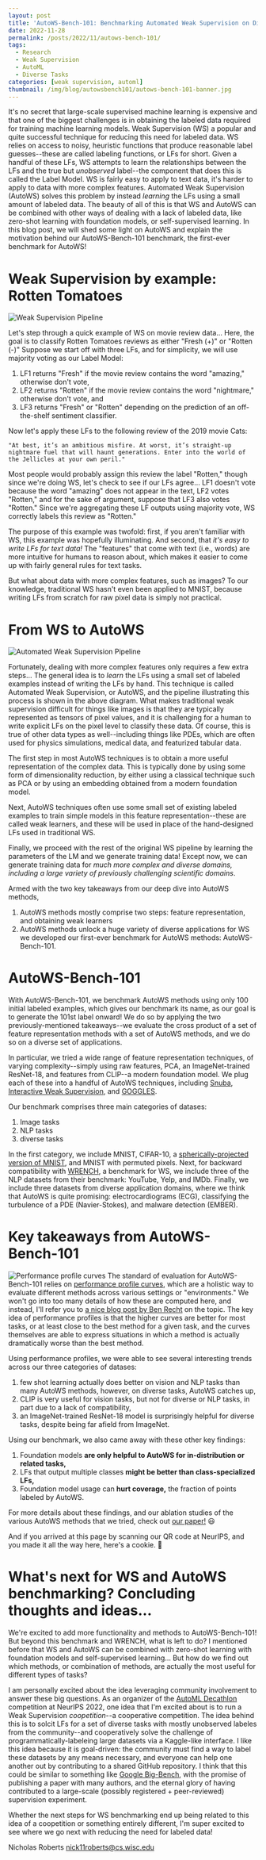 ```yaml
---
layout: post
title: 'AutoWS-Bench-101: Benchmarking Automated Weak Supervision on Diverse Tasks'
date: 2022-11-28
permalink: /posts/2022/11/autows-bench-101/
tags:
  - Research
  - Weak Supervision
  - AutoML
  - Diverse Tasks
categories: [weak supervision, automl]
thumbnail: /img/blog/autowsbench101/autows-bench-101-banner.jpg
---
```


It's no secret that large-scale supervised machine learning is expensive and that one of the biggest challenges is in obtaining the labeled data required for training machine learning  models. 
Weak Supervision (WS) a popular and quite successful technique for reducing this need for labeled data. 
WS relies on access to noisy, heuristic functions that produce reasonable label guesses--these are called labeling functions, or LFs for short. 
Given a handful of these LFs, WS attempts to learn the relationships between the LFs and the true but *unobserved* label--the component that does this is called the Label Model. 
WS is fairly easy to apply to text data, it's harder to apply to data with more complex features. 
Automated Weak Supervision (AutoWS) solves this problem by instead *learning* the LFs using a small amount of labeled data. 
The beauty of all of this is that WS and AutoWS can be combined with other ways of dealing with a lack of labeled data, like zero-shot learning with foundation models, or self-supervised learning. 
In this blog post, we will shed some light on AutoWS and explain the motivation behind our AutoWS-Bench-101 benchmark, the first-ever benchmark for AutoWS!

# Weak Supervision by example: Rotten Tomatoes
![Weak Supervision Pipeline](https://sprocketlab.github.io/images/blogposts/autowsbench101/ws.jpg "Weak Supervision Pipeline")

Let's step through a quick example of WS on movie review data... 
Here, the goal is to classify Rotten Tomatoes reviews as either "Fresh (+)" or "Rotten (-)"
Suppose we start off with three LFs, and for simplicity, we will use majority voting as our Label Model:
  1. LF1 returns "Fresh" if the movie review contains the word "amazing," otherwise don't vote,
  2. LF2 returns "Rotten" if the movie review contains the word "nightmare," otherwise don't vote, and
  3. LF3 returns "Fresh" or "Rotten" depending on the prediction of an off-the-shelf sentiment classifier. 

Now let's apply these LFs to the following review of the 2019 movie Cats:
```
"At best, it’s an ambitious misfire. At worst, it’s straight-up nightmare fuel that will haunt generations. Enter into the world of the Jellicles at your own peril."
```
Most people would probably assign this review the label "Rotten," though since we're doing WS, let's check to see if our LFs agree... 
LF1 doesn't vote because the word "amazing" does not appear in the text, LF2 votes "Rotten," and for the sake of argument, suppose that LF3 also votes "Rotten." 
Since we're aggregating these LF outputs using majority vote, WS correctly labels this review as "Rotten." 

The purpose of this example was twofold: first, if you aren't familiar with WS, this example was hopefully illuminating. And second, that *it's easy to write LFs for text data!* 
The "features" that come with text (i.e., words) are more intuitive for humans to reason about, which makes it easier to come up with fairly general rules for text tasks. 

But what about data with more complex features, such as images? 
To our knowledge, traditional WS hasn't even been applied to MNIST, because writing LFs from scratch for raw pixel data is simply not practical. 

# From WS to AutoWS
![Automated Weak Supervision Pipeline](https://sprocketlab.github.io/images/blogposts/autowsbench101/autows-bench-101-banner.jpg "Automated Weak Supervision Pipeline")

Fortunately, dealing with more complex features only requires a few extra steps... 
The general idea is to *learn* the LFs using a small set of labeled examples instead of writing the LFs by hand. 
This technique is called Automated Weak Supervision, or AutoWS, and the pipeline illustrating this process is shown in the above diagram. 
What makes traditional weak supervision difficult for things like images is that they are typically represented as tensors of pixel values, and it is challenging for a human to write explicit LFs on the pixel level to classify these data. 
Of course, this is true of other data types as well--including things like PDEs, which are often used for physics simulations, medical data, and featurized tabular data. 

The first step in most AutoWS techniques is to obtain a more useful representation of the complex data.
This is typically done by using some form of dimensionality reduction, by either using a classical technique such as PCA or by using an embedding obtained from a modern foundation model. 

Next, AutoWS techniques often use some small set of existing labeled examples to train simple models in this feature representation--these are called weak learners, and these will be used in place of the hand-designed LFs used in traditional WS. 

Finally, we proceed with the rest of the original WS pipeline by learning the parameters of the LM and we generate training data! Except now, we can generate training data for *much more complex and diverse domains, including a large variety of previously challenging scientific domains*. 

Armed with the two key takeaways from our deep dive into AutoWS methods, 
  1. AutoWS methods mostly comprise two steps: feature representation, and obtaining weak learners
  2. AutoWS methods unlock a huge variety of diverse applications for WS 
we developed our first-ever benchmark for AutoWS methods: AutoWS-Bench-101. 

# AutoWS-Bench-101
With AutoWS-Bench-101, we benchmark AutoWS methods using only 100 initial labeled examples, which gives our benchmark its name, as our goal is to generate the 101st label onward! 
We do so by applying the two previously-mentioned takeaways--we evaluate the cross product of a set of feature representation methods with a set of AutoWS methods, and we do so on a diverse set of applications. 

In particular, we tried a wide range of feature representation techniques, of varying complexity--simply using raw features, PCA, an ImageNet-trained ResNet-18, and features from CLIP--a modern foundation model. 
We plug each of these into a handful of AutoWS techniques, including [Snuba](https://www.vldb.org/pvldb/vol12/p223-varma.pdf), [Interactive Weak Supervision](https://arxiv.org/abs/2012.06046), and [GOGGLES](https://arxiv.org/abs/1903.04552). 

Our benchmark comprises three main categories of datases:
  1. Image tasks
  2. NLP tasks
  3. diverse tasks

In the first category, we include MNIST, CIFAR-10, a [spherically-projected version of MNIST](https://arxiv.org/abs/1801.10130), and MNIST with permuted pixels. 
Next, for backward compatibility with [WRENCH](https://arxiv.org/abs/2109.11377), a benchmark for WS, we include three of the NLP datasets from their benchmark: YouTube, Yelp, and IMDb. 
Finally, we include three datasets from diverse application domains, where we think that AutoWS is quite promising: electrocardiograms (ECG), classifying the turbulence of a PDE (Navier-Stokes), and malware detection (EMBER). 

# Key takeaways from AutoWS-Bench-101
![Performance profile curves](https://sprocketlab.github.io/images/blogposts/autowsbench101/perfprof.png "Performance Profile Curves")
The standard of evaluation for AutoWS-Bench-101 relies on [performance profile curves](https://arxiv.org/abs/cs/0102001), which are a holistic way to evaluate different methods across various settings or "environments." 
We won't go into too many details of how these are computed here, and instead, I'll refer you to [a nice blog post by Ben Recht](https://archives.argmin.net/2018/03/26/performance-profiles/) on the topic. 
The key idea of performance profiles is that the higher curves are better for most tasks, or at least close to the best method for a given task, and the curves themselves are able to express situations in which a method is actually dramatically worse than the best method. 

Using performance profiles, we were able to see several interesting trends across our three categories of datases:
  1. few shot learning actually does better on vision and NLP tasks than many AutoWS methods, however, on diverse tasks, AutoWS catches up, 
  2. CLIP is very useful for vision tasks, but not for diverse or NLP tasks, in part due to a lack of compatibility,
  3. an ImageNet-trained ResNet-18 model is surprisingly helpful for diverse tasks, despite being far afield from ImageNet. 

Using our benchmark, we also came away with these other key findings:
  1. Foundation models **are only helpful to AutoWS for in-distribution or related tasks,**
  2. LFs that output multiple classes **might be better than class-specialized LFs,**
  3. Foundation model usage can **hurt coverage,** the fraction of points labeled by AutoWS.

For more details about these findings, and our ablation studies of the various AutoWS methods that we tried, check out [our paper!](https://arxiv.org/abs/2208.14362) 😃

And if you arrived at this page by scanning our QR code at NeurIPS, and you made it all the way here, here's a cookie. 🍪

# What's next for WS and AutoWS benchmarking? Concluding thoughts and ideas...
We're excited to add more functionality and methods to AutoWS-Bench-101! 
But beyond this benchmark and WRENCH, what is left to do? 
I mentioned before that WS and AutoWS can be combined with zero-shot learning with foundation models and self-supervised learning... 
But how do we find out which methods, or combination of methods, are actually the most useful for different types of tasks? 

I am personally excited about the idea leveraging community involvement to answer these big questions.
As an organizer of the [AutoML Decathlon](https://www.cs.cmu.edu/~automl-decathlon-22/) competition at NeurIPS 2022, one idea that I'm excited about is to run a Weak Supervision *coopetition*--a cooperative competition. 
The idea behind this is to solcit LFs for a set of diverse tasks with mostly unobserved labeles from the community--and cooperatively solve the challenge of programmatically-labeleing large datasets via a Kaggle-like interface. 
I like this idea because it is goal-driven: the community must find a way to label these datasets by any means necessary, and everyone can help one another out by contributing to a shared GitHub repository. 
I think that this could be similar to something like [Google Big-Bench](https://github.com/google/BIG-bench), with the promise of publishing a paper with many authors, and the eternal glory of having contributed to a large-scale (possibly registered + peer-reviewed) supervision experiment. 

Whether the next steps for WS benchmarking end up being related to this idea of a coopetition or something entirely different, I'm super excited to see where we go next with reducing the need for labeled data! 

Nicholas Roberts [nick11roberts@cs.wisc.edu](mailto:nick11roberts@cs.wisc.edu])